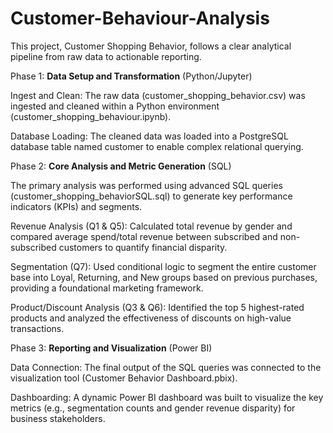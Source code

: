 # Customer-Behaviour-Analysis
This project, Customer Shopping Behavior, follows a clear analytical pipeline from raw data to actionable reporting.

Phase 1: **Data Setup and Transformation** (Python/Jupyter)

Ingest and Clean: The raw data (customer_shopping_behavior.csv) was ingested and cleaned within a Python environment (customer_shopping_behaviour.ipynb).

Database Loading: The cleaned data was loaded into a PostgreSQL database table named customer to enable complex relational querying.

Phase 2: **Core Analysis and Metric Generation** (SQL)

The primary analysis was performed using advanced SQL queries (customer_shopping_behaviorSQL.sql) to generate key performance indicators (KPIs) and segments.

Revenue Analysis (Q1 & Q5): Calculated total revenue by gender and compared average spend/total revenue between subscribed and non-subscribed customers to quantify financial disparity.

Segmentation (Q7): Used conditional logic to segment the entire customer base into Loyal, Returning, and New groups based on previous purchases, providing a foundational marketing framework.

Product/Discount Analysis (Q3 & Q6): Identified the top 5 highest-rated products and analyzed the effectiveness of discounts on high-value transactions.

Phase 3: **Reporting and Visualization** (Power BI)

Data Connection: The final output of the SQL queries was connected to the visualization tool (Customer Behavior Dashboard.pbix).

Dashboarding: A dynamic Power BI dashboard was built to visualize the key metrics (e.g., segmentation counts and gender revenue disparity) for business stakeholders.
